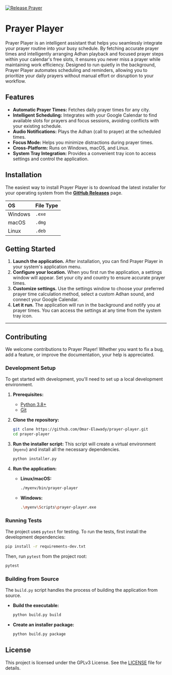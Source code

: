 [![Release Prayer](https://github.com/OmarElkadi2020/prayer/actions/workflows/build.yml/badge.svg)](https://github.com/OmarElkadi2020/prayer/releases)

# Prayer Player

Prayer Player is an intelligent assistant that helps you seamlessly integrate your prayer routine into your busy schedule. By fetching accurate prayer times and intelligently arranging Adhan playback and focused prayer steps within your calendar's free slots, it ensures you never miss a prayer while maintaining work efficiency. Designed to run quietly in the background, Prayer Player automates scheduling and reminders, allowing you to prioritize your daily prayers without manual effort or disruption to your workflow.

## Features

-   **Automatic Prayer Times:** Fetches daily prayer times for any city.
-   **Intelligent Scheduling:** Integrates with your Google Calendar to find available slots for prayers and focus sessions, avoiding conflicts with your existing schedule.
-   **Audio Notifications:** Plays the Adhan (call to prayer) at the scheduled times.
-   **Focus Mode:** Helps you minimize distractions during prayer times.
-   **Cross-Platform:** Runs on Windows, macOS, and Linux.
-   **System Tray Integration:** Provides a convenient tray icon to access settings and control the application.

## Installation

The easiest way to install Prayer Player is to download the latest installer for your operating system from the [**GitHub Releases**](https://github.com/OmarElkadi2020/prayer/releases) page.

| OS      | File Type |
| :------ | :-------- |
| Windows | `.exe`    |
| macOS   | `.dmg`    |
| Linux   | `.deb`    |

## Getting Started

1.  **Launch the application.** After installation, you can find Prayer Player in your system's application menu.
2.  **Configure your location.** When you first run the application, a settings window will appear. Set your city and country to ensure accurate prayer times.
3.  **Customize settings.** Use the settings window to choose your preferred prayer time calculation method, select a custom Adhan sound, and connect your Google Calendar.
4.  **Let it run.** The application will run in the background and notify you at prayer times. You can access the settings at any time from the system tray icon.

---

## Contributing

We welcome contributions to Prayer Player! Whether you want to fix a bug, add a feature, or improve the documentation, your help is appreciated.

### Development Setup

To get started with development, you'll need to set up a local development environment.

1.  **Prerequisites:**
    -   [Python 3.8+](https://www.python.org/downloads/)
    -   [Git](https://git-scm.com/downloads)

2.  **Clone the repository:**
    ```bash
    git clone https://github.com/Omar-Elawady/prayer-player.git
    cd prayer-player
    ```

3.  **Run the installer script:**
    This script will create a virtual environment (`myenv`) and install all the necessary dependencies.
    ```bash
    python installer.py
    ```

4.  **Run the application:**
    -   **Linux/macOS:**
        ```bash
        ./myenv/bin/prayer-player
        ```
    -   **Windows:**
        ```bash
        .\myenv\Scripts\prayer-player.exe
        ```

### Running Tests

The project uses `pytest` for testing. To run the tests, first install the development dependencies:

```bash
pip install -r requirements-dev.txt
```

Then, run `pytest` from the project root:

```bash
pytest
```

### Building from Source

The `build.py` script handles the process of building the application from source.

-   **Build the executable:**
    ```bash
    python build.py build
    ```
-   **Create an installer package:**
    ```bash
    python build.py package
    ```

## License

This project is licensed under the GPLv3 License. See the [LICENSE](LICENSE) file for details.
